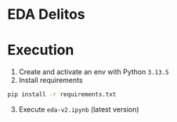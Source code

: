 # EDA Delitos

# Execution
1. Create and activate an env with Python `3.13.5`
2. Install requirements
```bash
pip install -r requirements.txt
```
3. Execute `eda-v2.ipynb` (latest version)